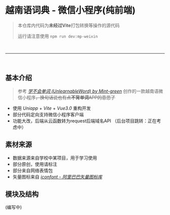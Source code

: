# 越南语词典 - 微信小程序(纯前端)

>
>
> 本仓库内代码为**未经过Vite**打包转换等操作的源代码
>
> 运行请注意使用 `npm run dev:mp-weixin`
>
>
<br>

----

<br>

## 基本介绍

> 参考&nbsp;[*学不会单词 (UnlearnableWord) by Mint-green*](https://github.com/Mint-green/UnlearnableWord)&nbsp;创作的一款越南语微信小程序<del>，换句话说也有点<strong>不背单词</strong>APP的意思了</del>
>
* 使用 *Uniapp* + *Vite* + *Vue3.0* 重构开发
* 部分代码定向支持微信小程序客户端
* 功能大改，后端从云函数转为request后端域名API （后台项目跳转：正在考虑中）

## 素材来源

* 数据来源来自学校中某项目，用于学习使用
* 部分原创，使用请标注
* 部分来自网络表情包
* 矢量图标来自&nbsp;[*iconfont - 阿里巴巴矢量图标库*](https://www.iconfont.cn/)

## 模块及结构

(编写中)
